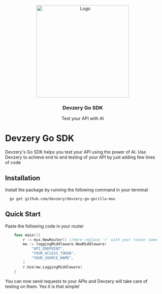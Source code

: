 <br />
<p align="center">

  <img src="https://github.com/devzery/devzery-go-gorilla-mux/assets/86240862/5081cc82-7389-401e-99f3-fd440ce630ad" alt="Logo" width="300" height="">



  <h3 align="center">Devzery Go SDK</h3>

  <p align="center">
    Test your API with AI
    <br />

</p>

# Devzery Go SDK

Devzery's Go SDK helps you test your API using the power of AI. 
Use Devzery to achieve end to end testing of your API by just adding few lines of code

## Installation

Install the package by running the following command in your terminal

```bash
  go get github.com/devzery/devzery-go-gorilla-mux
```



## Quick Start

Paste the following code in your router

```go
	func main(){
	    r := mux.NewRouter() //Here replace 'r' with your router name
		mw := loggingMiddleware.NewMiddleware(
			"API_ENDPOINT",
			"YOUR_ACCESS_TOKEN",
			"YOUR_SOURCE_NAME",
		)
		r.Use(mw.LoggingMiddleware)
	}
```
You can now send requests to your APIs and Devzery will take care of testing on them. Yes it is that simple!
